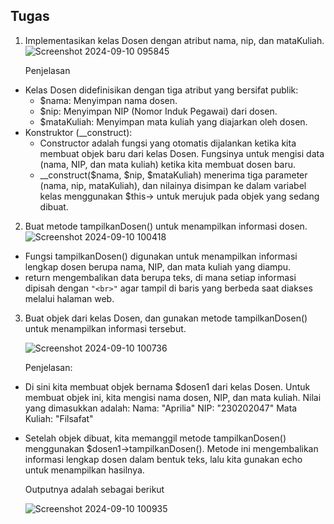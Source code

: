 ## Tugas
1. Implementasikan kelas Dosen dengan atribut nama, nip, dan mataKuliah.
   ![Screenshot 2024-09-10 095845](https://github.com/user-attachments/assets/8e9bcdec-9b9e-4521-bcd8-28e097f6855a)

   Penjelasan
* Kelas Dosen didefinisikan dengan tiga atribut yang bersifat publik:
  - $nama: Menyimpan nama dosen.
   - $nip: Menyimpan NIP (Nomor Induk Pegawai) dari dosen.
   - $mataKuliah: Menyimpan mata kuliah yang diajarkan oleh dosen.
* Konstruktor (__construct):
   - Constructor adalah fungsi yang otomatis dijalankan ketika kita membuat objek baru dari kelas Dosen. Fungsinya untuk mengisi data       (nama, NIP, dan mata kuliah) ketika kita membuat dosen baru.
   - __construct($nama, $nip, $mataKuliah) menerima tiga parameter (nama, nip, mataKuliah), dan nilainya disimpan ke dalam variabel          kelas menggunakan $this-> untuk merujuk pada objek yang sedang dibuat.
2. Buat metode tampilkanDosen() untuk menampilkan informasi dosen.
   ![Screenshot 2024-09-10 100418](https://github.com/user-attachments/assets/611a42dc-fcf7-4f78-9418-a2dad72d693d)
* Fungsi tampilkanDosen() digunakan untuk menampilkan informasi lengkap dosen berupa nama, NIP, dan mata kuliah yang diampu.
* return mengembalikan data berupa teks, di mana setiap informasi dipisah dengan ```"<br>"``` agar tampil di baris yang berbeda saat diakses melalui halaman web.
3. Buat objek dari kelas Dosen, dan gunakan metode tampilkanDosen() untuk menampilkan informasi tersebut.

   ![Screenshot 2024-09-10 100736](https://github.com/user-attachments/assets/852eb15e-0710-44b9-924d-b8a758129e6b)
   
   Penjelasan:
* Di sini kita membuat objek bernama $dosen1 dari kelas Dosen. Untuk membuat objek ini, kita mengisi nama dosen, NIP, dan mata kuliah. Nilai yang dimasukkan adalah:
Nama: "Aprilia"
NIP: "230202047"
Mata Kuliah: "Filsafat"
* Setelah objek dibuat, kita memanggil metode tampilkanDosen() menggunakan $dosen1->tampilkanDosen(). Metode ini mengembalikan informasi lengkap dosen dalam bentuk teks, lalu kita gunakan echo untuk menampilkan hasilnya.
   
   Outputnya adalah sebagai berikut

   ![Screenshot 2024-09-10 100935](https://github.com/user-attachments/assets/df9ad357-0ab6-4603-8c4e-880d8cc010d9)

